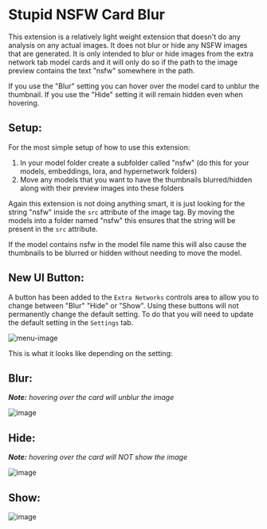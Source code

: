 # Stupid NSFW Card Blur

This extension is a relatively light weight extension that doesn't do any analysis on any actual images. It does not blur or hide any NSFW images that are generated. It is only intended to blur or hide images from the extra network tab model cards and it will only do so if the path to the image preview contains the text "nsfw" somewhere in the path.

If you use the "Blur" setting you can hover over the model card to unblur the thumbnail. If you use the "Hide" setting it will remain hidden even when hovering.

## Setup:

For the most simple setup of how to use this extension:

1. In your model folder create a subfolder called "nsfw" (do this for your models, embeddings, lora, and hypernetwork folders)
2. Move any models that you want to have the thumbnails blurred/hidden along with their preview images into these folders

Again this extension is not doing anything smart, it is just looking for the string "nsfw" inside the `src` attribute of the image tag. By moving the models into a folder named "nsfw" this ensures that the string will be present in the `src` attribute.

If the model contains nsfw in the model file name this will also cause the thumbnails to be blurred or hidden without needing to move the model.

## New UI Button:

A button has been added to the `Extra Networks` controls area to allow you to change between "Blur" "Hide" or "Show". Using these buttons will not permanently change the default setting. To do that you will need to update the default setting in the `Settings` tab.

![menu-image](https://github.com/user-attachments/assets/458b4e23-272e-4860-83ff-6fc1f33eca5e)

This is what it looks like depending on the setting:

## Blur:
***Note:*** *hovering over the card will unblur the image*

![image](https://github.com/user-attachments/assets/0772fac3-520a-48ab-a7bc-c19509b16170)

## Hide:
***Note:*** *hovering over the card will *NOT* show the image*

![image](https://github.com/user-attachments/assets/db5166ec-d910-4abe-8aff-515800988728)

## Show:

![image](https://github.com/user-attachments/assets/aea567c3-7956-429c-8ce2-7040d7173817)


